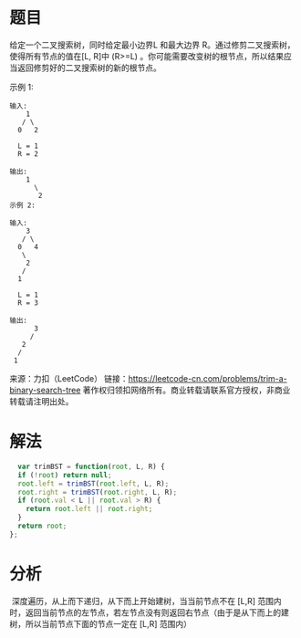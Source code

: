 
# 题目

给定一个二叉搜索树，同时给定最小边界L 和最大边界 R。通过修剪二叉搜索树，使得所有节点的值在[L, R]中 (R>=L) 。你可能需要改变树的根节点，所以结果应当返回修剪好的二叉搜索树的新的根节点。

示例 1:

```
输入: 
    1
   / \
  0   2

  L = 1
  R = 2

输出: 
    1
      \
       2
示例 2:
```

```
输入: 
    3
   / \
  0   4
   \
    2
   /
  1

  L = 1
  R = 3

输出: 
      3
     / 
   2   
  /
 1
```

来源：力扣（LeetCode）
链接：https://leetcode-cn.com/problems/trim-a-binary-search-tree
著作权归领扣网络所有。商业转载请联系官方授权，非商业转载请注明出处。

# 解法

```javascript
  var trimBST = function(root, L, R) {
  if (!root) return null;
  root.left = trimBST(root.left, L, R);
  root.right = trimBST(root.right, L, R);
  if (root.val < L || root.val > R) {
    return root.left || root.right;
  }
  return root;
};
```

# 分析

​        深度遍历，从上而下递归，从下而上开始建树，当当前节点不在 [L,R] 范围内时，返回当前节点的左节点，若左节点没有则返回右节点（由于是从下而上的建树，所以当前节点下面的节点一定在 [L,R] 范围内）